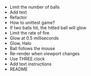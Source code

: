* Limit the number of balls
* Add text
* Refactor
* How to unittest game?
* If two balls hit, the hitted ball will glow
* Limit the rate of fire
* Glow at 0.5 milliseconds
* Glow, Halo
* Ball follows the mouse
* Re-render when viewport changes
* Use THREE.clock
* Add text instructions
* README
